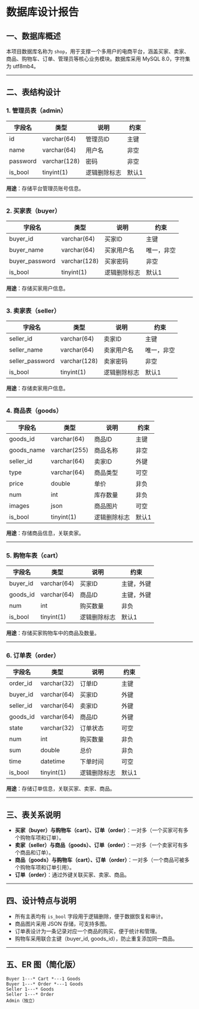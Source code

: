 # 数据库设计报告

## 一、数据库概述

本项目数据库名称为 `shop`，用于支撑一个多用户的电商平台，涵盖买家、卖家、商品、购物车、订单、管理员等核心业务模块。数据库采用 MySQL 8.0，字符集为 utf8mb4。

---

## 二、表结构设计

### 1. 管理员表（admin）

| 字段名    | 类型         | 说明         | 约束         |
|-----------|--------------|--------------|--------------|
| id        | varchar(64)  | 管理员ID     | 主键         |
| name      | varchar(64)  | 用户名       | 非空         |
| password  | varchar(128) | 密码         | 非空         |
| is_bool   | tinyint(1)   | 逻辑删除标志 | 默认1        |

**用途**：存储平台管理员账号信息。

---

### 2. 买家表（buyer）

| 字段名        | 类型         | 说明         | 约束         |
|---------------|--------------|--------------|--------------|
| buyer_id      | varchar(64)  | 买家ID       | 主键         |
| buyer_name    | varchar(64)  | 买家用户名   | 唯一，非空   |
| buyer_password| varchar(128) | 买家密码     | 非空         |
| is_bool       | tinyint(1)   | 逻辑删除标志 | 默认1        |

**用途**：存储买家用户信息。

---

### 3. 卖家表（seller）

| 字段名         | 类型         | 说明         | 约束         |
|----------------|--------------|--------------|--------------|
| seller_id      | varchar(64)  | 卖家ID       | 主键         |
| seller_name    | varchar(64)  | 卖家用户名   | 唯一，非空   |
| seller_password| varchar(128) | 卖家密码     | 非空         |
| is_bool        | tinyint(1)   | 逻辑删除标志 | 默认1        |

**用途**：存储卖家用户信息。

---

### 4. 商品表（goods）

| 字段名    | 类型         | 说明         | 约束         |
|-----------|--------------|--------------|--------------|
| goods_id  | varchar(64)  | 商品ID       | 主键         |
| goods_name| varchar(255) | 商品名称     | 非空         |
| seller_id | varchar(64)  | 卖家ID       | 外键         |
| type      | varchar(64)  | 商品类型     | 可空         |
| price     | double       | 单价         | 非负         |
| num       | int          | 库存数量     | 非负         |
| images    | json         | 商品图片     | 可空         |
| is_bool   | tinyint(1)   | 逻辑删除标志 | 默认1        |

**用途**：存储商品信息，关联卖家。

---

### 5. 购物车表（cart）

| 字段名   | 类型         | 说明         | 约束         |
|----------|--------------|--------------|--------------|
| buyer_id | varchar(64)  | 买家ID       | 主键，外键   |
| goods_id | varchar(64)  | 商品ID       | 主键，外键   |
| num      | int          | 购买数量     | 非负         |
| is_bool  | tinyint(1)   | 逻辑删除标志 | 默认1        |

**用途**：存储买家购物车中的商品及数量。

---

### 6. 订单表（order）

| 字段名   | 类型         | 说明         | 约束         |
|----------|--------------|--------------|--------------|
| order_id | varchar(32)  | 订单ID       | 主键         |
| buyer_id | varchar(64)  | 买家ID       | 外键         |
| seller_id| varchar(64)  | 卖家ID       | 外键         |
| goods_id | varchar(64)  | 商品ID       | 外键         |
| state    | varchar(32)  | 订单状态     | 可空         |
| num      | int          | 购买数量     | 非负         |
| sum      | double       | 总价         | 非负         |
| time     | datetime     | 下单时间     | 可空         |
| is_bool  | tinyint(1)   | 逻辑删除标志 | 默认1        |

**用途**：存储订单信息，关联买家、卖家、商品。

---

## 三、表关系说明

- **买家（buyer）与购物车（cart）、订单（order）**：一对多（一个买家可有多个购物车项和订单）。
- **卖家（seller）与商品（goods）、订单（order）**：一对多（一个卖家可有多个商品和订单）。
- **商品（goods）与购物车（cart）、订单（order）**：一对多（一个商品可被多个购物车项和订单引用）。
- **订单（order）**：通过外键关联买家、卖家、商品。

---

## 四、设计特点与说明

- 所有主表均有 `is_bool` 字段用于逻辑删除，便于数据恢复和审计。
- 商品图片采用 JSON 存储，可支持多图。
- 订单表设计为一条记录对应一个商品的购买，便于统计和管理。
- 购物车采用联合主键（buyer_id, goods_id），防止重复添加同一商品。

---

## 五、ER 图（简化版）

```
Buyer 1---* Cart *---1 Goods
Buyer 1---* Order *---1 Goods
Seller 1---* Goods
Seller 1---* Order
Admin（独立）
``` 